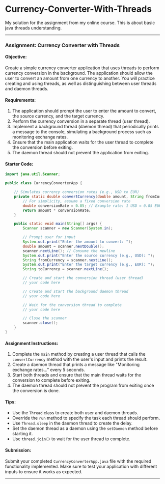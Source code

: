 # Currency-Converter-With-Threads
My solution for the assignment from my online course.
This is about basic java threads understanding.

---

### Assignment: Currency Converter with Threads

#### Objective:
Create a simple currency converter application that uses threads to perform currency conversion in the background. The application should allow the user to convert an amount from one currency to another. You will practice creating and using threads, as well as distinguishing between user threads and daemon threads.

#### Requirements:
1. The application should prompt the user to enter the amount to convert, the source currency, and the target currency.
2. Perform the currency conversion in a separate thread (user thread).
3. Implement a background thread (daemon thread) that periodically prints a message to the console, simulating a background process such as monitoring exchange rates.
4. Ensure that the main application waits for the user thread to complete the conversion before exiting.
5. The daemon thread should not prevent the application from exiting.

#### Starter Code:
```java
import java.util.Scanner;

public class CurrencyConverterApp {

    // Simulates currency conversion rates (e.g., USD to EUR)
    private static double convertCurrency(double amount, String fromCurrency, String toCurrency) {
        // For simplicity, assume a fixed conversion rate
        double conversionRate = 0.85; // Example rate: 1 USD = 0.85 EUR
        return amount * conversionRate;
    }

    public static void main(String[] args) {
        Scanner scanner = new Scanner(System.in);

        // Prompt user for input
        System.out.print("Enter the amount to convert: ");
        double amount = scanner.nextDouble();
        scanner.nextLine(); // Consume the newline
        System.out.print("Enter the source currency (e.g., USD): ");
        String fromCurrency = scanner.nextLine();
        System.out.print("Enter the target currency (e.g., EUR): ");
        String toCurrency = scanner.nextLine();

        // Create and start the conversion thread (user thread)
        // your code here

        // Create and start the background daemon thread
        // your code here

        // Wait for the conversion thread to complete
        // your code here

        // Close the scanner
        scanner.close();
    }
}
```

#### Assignment Instructions:
1. Complete the `main` method by creating a user thread that calls the `convertCurrency` method with the user's input and prints the result.
2. Create a daemon thread that prints a message like "Monitoring exchange rates..." every 5 seconds.
3. Start both threads and ensure that the main thread waits for the conversion to complete before exiting.
4. The daemon thread should not prevent the program from exiting once the conversion is done.

#### Tips:
- Use the `Thread` class to create both user and daemon threads.
- Override the `run` method to specify the task each thread should perform.
- Use `Thread.sleep` in the daemon thread to create the delay.
- Set the daemon thread as a daemon using the `setDaemon` method before starting it.
- Use `thread.join()` to wait for the user thread to complete.

#### Submission:
Submit your completed `CurrencyConverterApp.java` file with the required functionality implemented. Make sure to test your application with different inputs to ensure it works as expected.

---